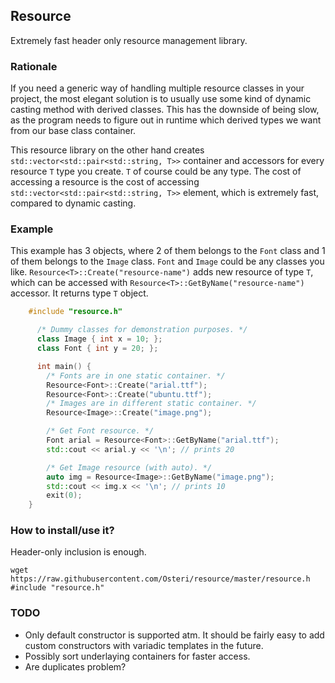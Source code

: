 ## Resource
Extremely fast header only resource management library.

### Rationale
If you need a generic way of handling multiple resource classes in your project, the most elegant solution is to usually use some kind of dynamic casting method with derived classes. This has the downside of being slow, as the program needs to figure out in runtime which derived types we want from our base class container.

This resource library on the other hand creates `std::vector<std::pair<std::string, T>>` container and accessors for every resource `T` type you create. `T` of course could be any type. The cost of accessing a resource is the cost of accessing `std::vector<std::pair<std::string, T>>` element, which is extremely fast, compared to dynamic casting.

### Example

This example has 3 objects, where 2 of them belongs to the `Font` class and 1 of them belongs to the `Image` class. `Font` and `Image` could be any classes you like. `Resource<T>::Create("resource-name")` adds new resource of type `T`, which can be accessed with `Resource<T>::GetByName("resource-name")` accessor. It returns type `T` object.

```cpp
    #include "resource.h"

      /* Dummy classes for demonstration purposes. */
      class Image { int x = 10; };
      class Font { int y = 20; };

      int main() {
        /* Fonts are in one static container. */
        Resource<Font>::Create("arial.ttf");
        Resource<Font>::Create("ubuntu.ttf");
        /* Images are in different static container. */
        Resource<Image>::Create("image.png");

        /* Get Font resource. */
        Font arial = Resource<Font>::GetByName("arial.ttf");
        std::cout << arial.y << '\n'; // prints 20

        /* Get Image resource (with auto). */
        auto img = Resource<Image>::GetByName("image.png");
        std::cout << img.x << '\n'; // prints 10
        exit(0);
    }
```

### How to install/use it?
Header-only inclusion is enough.

    wget https://raw.githubusercontent.com/Osteri/resource/master/resource.h
    #include "resource.h"

### TODO
- Only default constructor is supported atm. It should be fairly easy to add custom constructors with variadic templates in the future.
- Possibly sort underlaying containers for faster access.
- Are duplicates problem?
